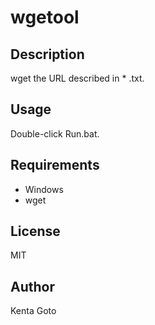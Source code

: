 # wgetool

## Description

wget the URL described in \* .txt.

## Usage

Double-click Run.bat.

## Requirements

- Windows
- wget

## License
MIT

## Author  
Kenta Goto

